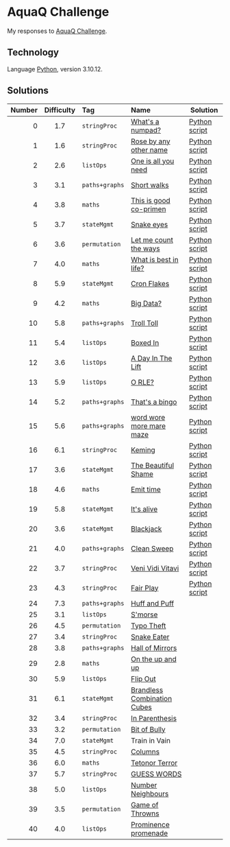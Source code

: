 # AquaQ Challenge

My responses to [AquaQ Challenge](https://challenges.aquaq.co.uk/).

## Technology

Language [Python](https://www.python.org/), version 3.10.12.

## Solutions

| Number | Difficulty | Tag            | Name                                                 | Solution |
|-------:|:----------:|:---------------|:-----------------------------------------------------|----------|
| 0      | 1.7        | `stringProc`   | [What's a numpad?](./tasks/challenge00.md)           | [Python script](./solutions/challenge00.py) |
| 1      | 1.6        | `stringProc`   | [Rose by any other name](./tasks/challenge01.md)     | [Python script](./solutions/challenge01.py) |
| 2      | 2.6        | `listOps`      | [One is all you need](./tasks/challenge02.md)        | [Python script](./solutions/challenge02.py) |
| 3      | 3.1        | `paths+graphs` | [Short walks](./tasks/challenge03.md)                | [Python script](./solutions/challenge03.py) |
| 4      | 3.8        | `maths`        | [This is good co-primen](./tasks/challenge04.md)     | [Python script](./solutions/challenge04.py) |
| 5      | 3.7        | `stateMgmt`    | [Snake eyes](./tasks/challenge05.md)                 | [Python script](./solutions/challenge05.py) |
| 6      | 3.6        | `permutation`  | [Let me count the ways](./tasks/challenge06.md)      | [Python script](./solutions/challenge06.py) |
| 7      | 4.0        | `maths`        | [What is best in life?](./tasks/challenge07.md)      | [Python script](./solutions/challenge07.py) |
| 8      | 5.9        | `stateMgmt`    | [Cron Flakes](./tasks/challenge08.md)                | [Python script](./solutions/challenge08.py) |
| 9      | 4.2        | `maths`        | [Big Data?](./tasks/challenge09.md)                  | [Python script](./solutions/challenge09.py) |
| 10     | 5.8        | `paths+graphs` | [Troll Toll](./tasks/challenge10.md)                 | [Python script](./solutions/challenge10.py) |
| 11     | 5.4        | `listOps`      | [Boxed In](./tasks/challenge11.md)                   | [Python script](./solutions/challenge11.py) |
| 12     | 3.6        | `listOps`      | [A Day In The Lift](./tasks/challenge12.md)          | [Python script](./solutions/challenge12.py) |
| 13     | 5.9        | `listOps`      | [O RLE?](./tasks/challenge13.md)                     | [Python script](./solutions/challenge13.py) |
| 14     | 5.2        | `paths+graphs` | [That's a bingo](./tasks/challenge14.md)             | [Python script](./solutions/challenge14.py) |
| 15     | 5.6        | `paths+graphs` | [word wore more mare maze](./tasks/challenge15.md)   | [Python script](./solutions/challenge15.py) |
| 16     | 6.1        | `stringProc`   | [Keming](./tasks/challenge16.md)                     | [Python script](./solutions/challenge16.py) |
| 17     | 3.6        | `stateMgmt`    | [The Beautiful Shame](./tasks/challenge17.md)        | [Python script](./solutions/challenge17.py) |
| 18     | 4.6        | `maths`        | [Emit time](./tasks/challenge18.md)                  | [Python script](./solutions/challenge18.py) |
| 19     | 5.8        | `stateMgmt`    | [It's alive](./tasks/challenge19.md)                 | [Python script](./solutions/challenge19.py) |
| 20     | 3.6        | `stateMgmt`    | [Blackjack](./tasks/challenge20.md)                  | [Python script](./solutions/challenge20.py) |
| 21     | 4.0        | `paths+graphs` | [Clean Sweep](./tasks/challenge21.md)                | [Python script](./solutions/challenge21.py) |
| 22     | 3.7        | `stringProc`   | [Veni Vidi Vitavi](./tasks/challenge22.md)           | [Python script](./solutions/challenge22.py) |
| 23     | 4.3        | `stringProc`   | [Fair Play](./tasks/challenge23.md)                  | [Python script](./solutions/challenge23.py) |
| 24    | 7.3     | `paths+graphs`| [Huff and Puff](./solutions/challenge24.py)|
| 25    | 3.1     | `listOps`     | [S'morse](./solutions/challenge25.py) |
| 26    | 4.5     | `permutation` | [Typo Theft](./solutions/challenge26.py)|
| 27    | 3.4     | `stringProc`  | [Snake Eater](./solutions/challenge27.py)|
| 28    | 3.8     | `paths+graphs`| [Hall of Mirrors](./solutions/challenge28.py)|
| 29    | 2.8     | `maths`       | [On the up and up](./solutions/challenge29.py)|
| 30    | 5.9     | `listOps`     | [Flip Out](./solutions/challenge30.py)|
| 31    | 6.1     | `stateMgmt`   | [Brandless Combination Cubes](./solutions/challenge31.py)|
| 32    | 3.4     | `stringProc`  | [In Parenthesis](./solutions/challenge32.py)|
| 33    | 3.2     | `permutation` | [Bit of Bully](./solutions/challenge33.py)|
| 34    | 7.0     | `stateMgmt`   | Train in Vain                         |
| 35    | 4.5     | `stringProc`  | [Columns](./solutions/challenge35.py) |
| 36    | 6.0     | `maths`       | [Tetonor Terror](./solutions/challenge36.py)||
| 37    | 5.7     | `stringProc`  | [GUESS WORDS](./solutions/challenge37.py)|
| 38    | 5.0     | `listOps`     | [Number Neighbours](./solutions/challenge38.py)|
| 39    | 3.5     | `permutation` | [Game of Throwns](./solutions/challenge39.py)|
| 40    | 4.0     | `listOps`     | [Prominence promenade](./solutions/challenge40.py)|
